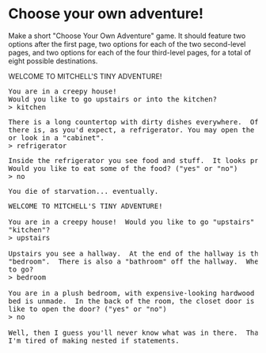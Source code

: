 
<!-- program with loop and nested if statements, and break statements
Hole-in-ten Golf Equipment Company needs you to produce an ordering system for their reps to use. The program will prompt for the product code, quantity and calculate the cost according to the table below. Once the user has completed their order as indicated by a product code of 'quit', the program should print the user's invoice.

If that's too complex then make the lemonade stand or 
-->


# Choose your own adventure!

Make a short "Choose Your Own Adventure" game. It should feature two options after the first page, two options for each of the two second-level pages, and two options for each of the four third-level pages, for a total of eight possible destinations.



WELCOME TO MITCHELL'S TINY ADVENTURE!

<pre>
You are in a creepy house!
Would you like to go upstairs or into the kitchen?
> kitchen
</pre>
<pre>
There is a long countertop with dirty dishes everywhere.  Off to one side
there is, as you'd expect, a refrigerator. You may open the "refrigerator"
or look in a "cabinet".
> refrigerator
</pre>

<pre>
Inside the refrigerator you see food and stuff.  It looks pretty nasty.
Would you like to eat some of the food? ("yes" or "no")
> no
</pre>

<pre>You die of starvation... eventually.</pre>

<pre>
WELCOME TO MITCHELL'S TINY ADVENTURE!

You are in a creepy house!  Would you like to go "upstairs" or into the
"kitchen"?
> upstairs

Upstairs you see a hallway.  At the end of the hallway is the master
"bedroom".  There is also a "bathroom" off the hallway.  Where would you like
to go?
> bedroom

You are in a plush bedroom, with expensive-looking hardwood furniture.  The
bed is unmade.  In the back of the room, the closet door is ajar.  Would you
like to open the door? ("yes" or "no")
> no

Well, then I guess you'll never know what was in there.  Thanks for playing,
I'm tired of making nested if statements.
